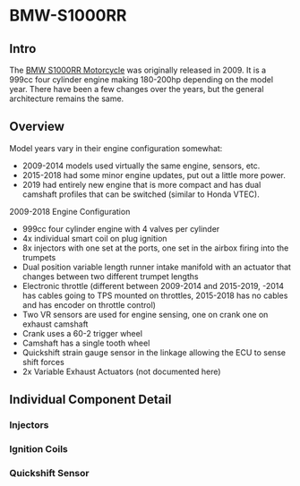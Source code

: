 # BMW-S1000RR

## Intro
The [BMW S1000RR Motorcycle](https://en.wikipedia.org/wiki/BMW_S1000RR#:~:text=BMW%20S1000RR%20is%20a%20race,engine%20redlined%20at%2014%2C200%20rpm.) was originally released in 2009. It is a 999cc four cylinder engine making 180-200hp depending on the model year. There have been a few changes over the years, but the general architecture remains the same.

## Overview
Model years vary in their engine configuration somewhat:
* 2009-2014 models used virtually the same engine, sensors, etc.
* 2015-2018 had some minor engine updates, put out a little more power.
* 2019 had entirely new engine that is more compact and has dual camshaft profiles that can be switched (similar to Honda VTEC).

2009-2018 Engine Configuration
* 999cc four cylinder engine with 4 valves per cylinder
* 4x individual smart coil on plug ignition
* 8x injectors with one set at the ports, one set in the airbox firing into the trumpets
* Dual position variable length runner intake manifold with an actuator that changes between two different trumpet lengths
* Electronic throttle (different between 2009-2014 and 2015-2019, -2014 has cables going to TPS mounted on throttles, 2015-2018 has no cables and has encoder on throttle control)
* Two VR sensors are used for engine sensing, one on crank one on exhaust camshaft
* Crank uses a 60-2 trigger wheel
* Camshaft has a single tooth wheel
* Quickshift strain gauge sensor in the linkage allowing the ECU to sense shift forces
* 2x Variable Exhaust Actuators (not documented here)

## Individual Component Detail

### Injectors

### Ignition Coils

### Quickshift Sensor

